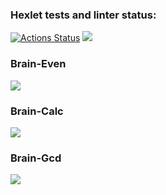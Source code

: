 ### Hexlet tests and linter status:
[![Actions Status](https://github.com/bayanict/php-project-lvl1/workflows/hexlet-check/badge.svg)](https://github.com/bayanict/php-project-lvl1/actions)
<a href="https://codeclimate.com/github/bayanict/php-project-lvl1/maintainability"><img src="https://api.codeclimate.com/v1/badges/e15e8761158692a4a7d8/maintainability" /></a>
<h3>Brain-Even</h3>
<a href="https://asciinema.org/a/xePtSanjNDf1uoJFsvC4g7VoJ" target="_blank"><img src="https://asciinema.org/a/xePtSanjNDf1uoJFsvC4g7VoJ.svg" /></a>
<h3>Brain-Calc</h3>
<a href="https://asciinema.org/a/515014" target="_blank"><img src="https://asciinema.org/a/515014.svg" /></a>
<h3>Brain-Gcd</h3>
<a href="https://asciinema.org/a/Pndsi7mWqO0aylFRjDWSwc5iA" target="_blank"><img src="https://asciinema.org/a/Pndsi7mWqO0aylFRjDWSwc5iA.svg" /></a>